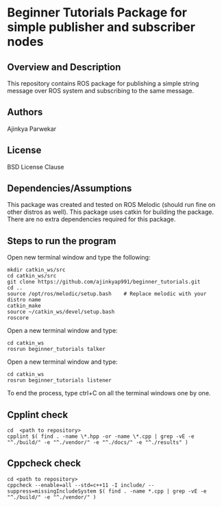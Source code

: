 # Beginner Tutorials Package for simple publisher and subscriber nodes

## Overview and Description

This repository contains ROS package for publishing a simple string message over ROS system and subscribing to the same message.

## Authors

Ajinkya Parwekar

## License

BSD License Clause

## Dependencies/Assumptions

This package was created and tested on ROS Melodic (should run fine on other distros as well).
This package uses catkin for building the package.
There are no extra dependencies required for this package.

## Steps to run the program
Open new terminal window and type the following:
```
mkdir catkin_ws/src
cd catkin_ws/src
git clone https://github.com/ajinkyap991/beginner_tutorials.git
cd ..
source /opt/ros/melodic/setup.bash    # Replace melodic with your distro name
catkin_make
source ~/catkin_ws/devel/setup.bash
roscore
```
Open a new terminal window and type:
```
cd catkin_ws
rosrun beginner_tutorials talker
```
Open a new terminal window and type:
```
cd catkin_ws
rosrun beginner_tutorials listener
``` 
To end the process, type ctrl+C on all the terminal windows one by one.

## Cpplint check
```
cd  <path to repository>
cpplint $( find . -name \*.hpp -or -name \*.cpp | grep -vE -e "^./build/" -e "^./vendor/" -e "^./docs/" -e "^./results" )

```

## Cppcheck check
```
cd <path to repository>
cppcheck --enable=all --std=c++11 -I include/ --suppress=missingIncludeSystem $( find . -name *.cpp | grep -vE -e "^./build/" -e "^./vendor/" )

```